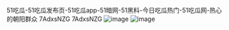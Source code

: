 
51吃瓜-51吃瓜发布页-51吃瓜app-51暗网-51黑料-今日吃瓜热门-51吃瓜网-热心的朝阳群众
7AdxsNZG
7AdxsNZG
![image](https://github.com/user-attachments/assets/0d80ee6e-07c2-4cb2-adff-e0b2939de6d4)
![image](https://github.com/user-attachments/assets/990ab0ed-dfb2-49eb-a242-87fee10f56f3)
